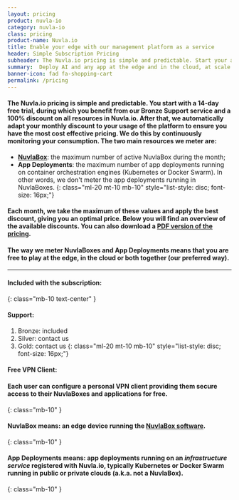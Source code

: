 ```yaml
---
layout: pricing
product: nuvla-io
category: nuvla-io
class: pricing
product-name: Nuvla.io
title: Enable your edge with our management platform as a service
header: Simple Subscription Pricing
subheader: The Nuvla.io pricing is simple and predictable. Start your a 14-day free trial now.
summary:  Deploy AI and any app at the edge and in the cloud, at scale.
banner-icon: fad fa-shopping-cart
permalink: /pricing
---
```


#### The Nuvla.io pricing is simple and predictable. You start with a 14-day free trial, during which you benefit from our Bronze Support service and a 100% discount on all resources in Nuvla.io. After that, we automatically adapt your monthly discount to your usage of the platform to ensure you have the most cost effective pricing. We do this by continuously monitoring your consumption. The two main resources we meter are:

 * **[NuvlaBox](https://sixsq.com/products-and-services/nuvlabox/overview)**: the maximum number of active NuvlaBox during the month;
 * **App Deployments**: the maximum number of app deployments running on container orchestration engines (Kubernetes or Docker Swarm). In other words, we don't meter the app deployments running in NuvlaBoxes. 
{: class="ml-20 mt-10 mb-10" style="list-style: disc; font-size: 16px;"}

#### Each month, we take the maximum of these values and apply the best discount, giving you an optimal price. Below you will find an overview of the available discounts. You can also download a [PDF version of the pricing](/pricing/Nuvla-io-pricing-2020-v1.1.pdf).

#### The way we meter NuvlaBoxes and App Deployments means that you are free to play at the edge, in the cloud or both together (our preferred way).

---

#### Included with the subscription:
{: class="mb-10 text-center" }

#### **Support**:
   1. Bronze: included
   1. Silver: contact us
   1. Gold: contact us
   {: class="ml-20 mt-10 mb-10" style="list-style: disc; font-size: 16px;"}

#### **Free VPN Client**:

#### Each user can configure a personal VPN client providing them secure access to their NuvlaBoxes and applications for free.
{: class="mb-10" }

#### **NuvlaBox** means: an edge device running the [NuvlaBox software](https://sixsq.com/products-and-services/nuvlabox/overview). 
{: class="mb-10" }

#### **App Deployments** means: app deployments running on an _infrastructure service_ registered with Nuvla.io, typically Kubernetes or Docker Swarm running in public or private clouds (a.k.a. not a NuvlaBox). 
{: class="mb-10" }
